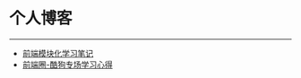 # 个人博客
* * *

* [前端模块化学习笔记](https://github.com/Yeahax/blog/issues/1)
* [前端圈-酷狗专场学习心得](https://github.com/Yeahax/blog/issues/2)
